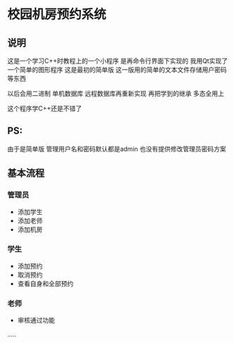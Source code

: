 # 校园机房预约系统

## 说明

这是一个学习C++时教程上的一个小程序 是再命令行界面下实现的
我用Qt实现了一个简单的图形程序
这是最初的简单版
这一版用的简单的文本文件存储用户密码等东西

以后会用二进制 单机数据库 远程数据库再重新实现
再把学到的继承 多态全用上

这个程序学C++还是不错了

## PS:

由于是简单版 管理用户名和密码默认都是admin
也没有提供修改管理员密码方案

## 基本流程

### 管理员

* 添加学生
* 添加老师
* 添加机房

### 学生

* 添加预约
* 取消预约
* 查看自身和全部预约

### 老师

* 审核通过功能

.....
